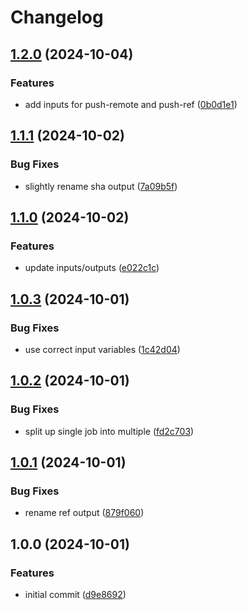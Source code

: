 # Changelog

## [1.2.0](https://github.com/cihelper/action-git-push/compare/v1.1.1...v1.2.0) (2024-10-04)


### Features

* add inputs for push-remote and push-ref ([0b0d1e1](https://github.com/cihelper/action-git-push/commit/0b0d1e10c1844e425042c3360577d1ba3e82a76e))

## [1.1.1](https://github.com/cihelper/action-git-push/compare/v1.1.0...v1.1.1) (2024-10-02)


### Bug Fixes

* slightly rename sha output ([7a09b5f](https://github.com/cihelper/action-git-push/commit/7a09b5fdac6d86fdf4caa8ddd5dc497d77dc3f8d))

## [1.1.0](https://github.com/cihelper/action-git-push/compare/v1.0.3...v1.1.0) (2024-10-02)


### Features

* update inputs/outputs ([e022c1c](https://github.com/cihelper/action-git-push/commit/e022c1cf4fe84d746dc0370fc3227a916c5956f6))

## [1.0.3](https://github.com/cihelper/action-git-push/compare/v1.0.2...v1.0.3) (2024-10-01)


### Bug Fixes

* use correct input variables ([1c42d04](https://github.com/cihelper/action-git-push/commit/1c42d04fac1920bbf51c262518e5250a165bbfda))

## [1.0.2](https://github.com/cihelper/action-git-push/compare/v1.0.1...v1.0.2) (2024-10-01)


### Bug Fixes

* split up single job into multiple ([fd2c703](https://github.com/cihelper/action-git-push/commit/fd2c703c6bb784c29f9b20b69279543508412dc5))

## [1.0.1](https://github.com/cihelper/action-git-push/compare/v1.0.0...v1.0.1) (2024-10-01)


### Bug Fixes

* rename ref output ([879f060](https://github.com/cihelper/action-git-push/commit/879f06056cbe90225ac8258c577cb0745a4b718b))

## 1.0.0 (2024-10-01)


### Features

* initial commit ([d9e8692](https://github.com/cihelper/action-git-push/commit/d9e8692acb6ed4a8cfcf50f4dd84e47212bc6b64))
